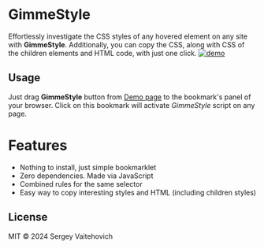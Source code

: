 # GimmeStyle

Effortlessly investigate the CSS styles of any hovered element on any site with **GimmeStyle**.
Additionally, you can copy the CSS, along with CSS of the children elements and HTML code, with just one click.
[![demo](https://github.com/SW999/gimme-style/assets/3176886/1d07f1fd-ad78-4a2d-987b-9844ba61c3c1)](https://sw999.github.io/gimme-style/)

## Usage

Just drag **GimmeStyle** button from [Demo page](https://sw999.github.io/gimme-style/) to the bookmark's panel of your browser.
Click on this bookmark will activate *GimmeStyle* script on any page.

# Features

* Nothing to install, just simple bookmarklet
* Zero dependencies. Made via JavaScript
* Combined rules for the same selector
* Easy way to copy interesting styles and HTML (including children styles)

## License

MIT © 2024 Sergey Vaitehovich